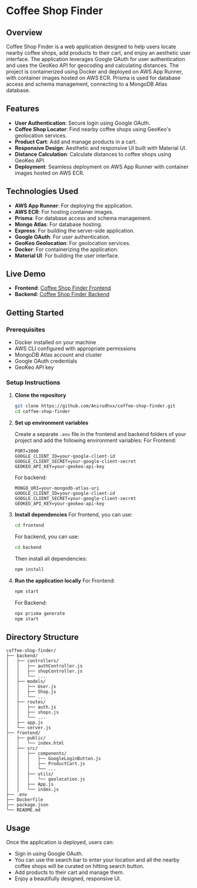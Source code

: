 # Coffee Shop Finder

## Overview

Coffee Shop Finder is a web application designed to help users locate nearby coffee shops, add products to their cart, and enjoy an aesthetic user interface. The application leverages Google OAuth for user authentication and uses the GeoKeo API for geocoding and calculating distances. The project is containerized using Docker and deployed on AWS App Runner, with container images hosted on AWS ECR. Prisma is used for database access and schema management, connecting to a MongoDB Atlas database.

## Features

- **User Authentication**: Secure login using Google OAuth.
- **Coffee Shop Locator**: Find nearby coffee shops using GeoKeo's geolocation services.
- **Product Cart**: Add and manage products in a cart.
- **Responsive Design**: Aesthetic and responsive UI built with Material UI.
- **Distance Calculation**: Calculate distances to coffee shops using GeoKeo API.
- **Deployment**: Seamless deployment on AWS App Runner with container images hosted on AWS ECR.

## Technologies Used

- **AWS App Runner**: For deploying the application.
- **AWS ECR**: For hosting container images.
- **Prisma**: For database access and schema management.
- **Mongo Atlas**: For database hosting.
- **Express**: For building the server-side application.
- **Google OAuth**: For user authentication.
- **GeoKeo Geolocation**: For geolocation services.
- **Docker**: For containerizing the application.
- **Material UI**: For building the user interface.

## Live Demo

- **Frontend**: [Coffee Shop Finder Frontend](https://mdttfbysuw.us-east-1.awsapprunner.com/)
- **Backend**: [Coffee Shop Finder Backend](https://r5uv9hibkz.us-east-1.awsapprunner.com/)

## Getting Started

### Prerequisites

- Docker installed on your machine
- AWS CLI configured with appropriate permissions
- MongoDB Atlas account and cluster
- Google OAuth credentials
- GeoKeo API key

### Setup Instructions

1. **Clone the repository**

   ```sh
   git clone https://github.com/Anirudhxx/coffee-shop-finder.git
   cd coffee-shop-finder
   ```

2. **Set up environment variables**

   Create a separate `.env` file in the frontend and backend folders of your project and add the following environment variables:
   For Frontend:
   ```env
   PORT=3000
   GOOGLE_CLIENT_ID=your-google-client-id
   GOOGLE_CLIENT_SECRET=your-google-client-secret
   GEOKEO_API_KEY=your-geokeo-api-key
   ```
   For backend:
   ```env
   MONGO_URI=your-mongodb-atlas-uri
   GOOGLE_CLIENT_ID=your-google-client-id
   GOOGLE_CLIENT_SECRET=your-google-client-secret
   GEOKEO_API_KEY=your-geokeo-api-key
   ```

4. **Install dependencies**
   For frontend, you can use:
   ```sh
   cd frontend
   ```
   For backend, you can use:
   ```sh
   cd backend
   ```
   Then install all dependencies:
   ```sh
   npm install
   ```

5. **Run the application locally**
   For Frontend:
   ```sh
   npm start
   ```
   For Backend:
   ```sh
   npx prisma generate
   npm start
   ```


## Directory Structure

```
coffee-shop-finder/
├── backend/
│   ├── controllers/
│   │   ├── authController.js
│   │   ├── shopController.js
│   │   └── ...
│   ├── models/
│   │   ├── User.js
│   │   ├── Shop.js
│   │   └── ...
│   ├── routes/
│   │   ├── auth.js
│   │   ├── shops.js
│   │   └── ...
│   ├── app.js
│   └── server.js
├── frontend/
│   ├── public/
│   │   └── index.html
│   ├── src/
│   │   ├── components/
│   │   │   ├── GoogleLoginButton.js
│   │   │   ├── ProductCart.js
│   │   │   └── ...
│   │   ├── utils/
│   │   │   └── geolocation.js
│   │   ├── App.js
│   │   └── index.js
├── .env
├── Dockerfile
├── package.json
└── README.md
```

## Usage

Once the application is deployed, users can:
- Sign in using Google OAuth.
- You can use the search bar to enter your location and all the nearby coffee shops will be curated on hitting search button.
- Add products to their cart and manage them.
- Enjoy a beautifully designed, responsive UI.

